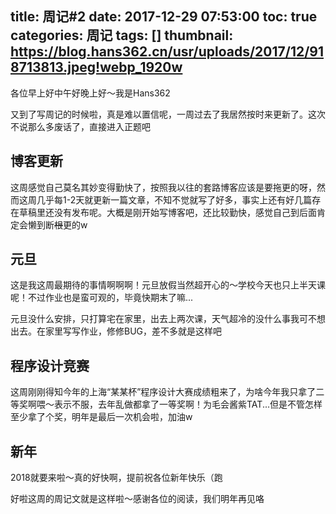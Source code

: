 title: 周记#2
date: 2017-12-29 07:53:00
toc: true
categories: 周记
tags: []
thumbnail: https://blog.hans362.cn/usr/uploads/2017/12/918713813.jpeg!webp_1920w
---
各位早上好中午好晚上好～我是Hans362

又到了写周记的时候啦，真是难以置信呢，一周过去了我居然按时来更新了。这次不说那么多废话了，直接进入正题吧


<!--more-->


## 博客更新 ##

这周感觉自己莫名其妙变得勤快了，按照我以往的套路博客应该是要拖更的呀，然而这周几乎每1-2天就更新一篇文章，不知不觉就写了好多，事实上还有好几篇存在草稿里还没有发布呢。大概是刚开始写博客吧，还比较勤快，感觉自己到后面肯定会懒到断~~根~~更的w

## 元旦 ##

这是我这周最期待的事情啊啊啊！元旦放假当然超开心的～学校今天也只上半天课呢！不过作业也是蛮可观的，毕竟快期末了嘛...

元旦没什么安排，只打算宅在家里，出去上两次课，天气超冷的没什么事我可不想出去。在家里写写作业，修修BUG，差不多就是这样吧

## 程序设计竞赛 ##

这周刚刚得知今年的上海“某某杯”程序设计大赛成绩粗来了，为啥今年我只拿了二等奖啊喂～表示不服，去年乱做都拿了一等奖啊！为毛会酱紫TAT...但是不管怎样至少拿了个奖，明年是最后一次机会啦，加油w

## 新年 ##

2018就要来啦～真的好快啊，提前祝各位新年快乐（跑

好啦这周的周记文就是这样啦～感谢各位的阅读，我们明年再见咯